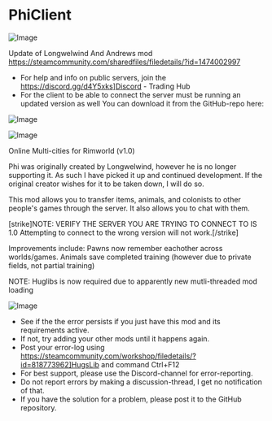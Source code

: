# PhiClient

![Image](https://i.imgur.com/buuPQel.png)

Update of Longwelwind And Andrews mod
https://steamcommunity.com/sharedfiles/filedetails/?id=1474002997

- For help and info on public servers, join the  https://discord.gg/d4Y5xks]Discord - Trading Hub
- For the client to be able to connect the server must be running an updated version as well
You can download it from the GitHub-repo here:

![Image](https://i.imgur.com/pufA0kM.png)

	
![Image](https://i.imgur.com/Z4GOv8H.png)


Online Multi-cities for Rimworld (v1.0)

Phi was originally created by Longwelwind, however he is no longer supporting it. As such I have picked it up and continued development. If the original creator wishes for it to be taken down, I will do so.

This mod allows you to transfer items, animals, and colonists to other people's games through the server.
It also allows you to chat with them.

[strike]NOTE: VERIFY THE SERVER YOU ARE TRYING TO CONNECT TO IS 1.0
Attempting to connect to the wrong version will not work.[/strike]

Improvements include:
Pawns now remember eachother across worlds/games.
Animals save completed training (however due to private fields, not partial training)

NOTE:
Huglibs is now required due to apparently new mutli-threaded mod loading


![Image](https://i.imgur.com/PwoNOj4.png)



-  See if the the error persists if you just have this mod and its requirements active.
-  If not, try adding your other mods until it happens again.
-  Post your error-log using https://steamcommunity.com/workshop/filedetails/?id=818773962]HugsLib and command Ctrl+F12
-  For best support, please use the Discord-channel for error-reporting.
-  Do not report errors by making a discussion-thread, I get no notification of that.
-  If you have the solution for a problem, please post it to the GitHub repository.




